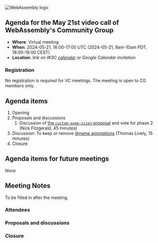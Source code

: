 ![WebAssembly logo](/images/WebAssembly.png)

## Agenda for the May 21st video call of WebAssembly's Community Group

- **Where**: Virtual meeting
- **When**: 2024-05-21, 16:00-17:00 UTC (2024-05-21, 9am-10am PDT, 18:00-19:00 CEST)
- **Location**: *link on W3C [calendar](https://www.w3.org/groups/cg/webassembly/calendar/) or Google Calendar invitation*

### Registration

No registration is required for VC meetings. The meeting is open to CG members only.

## Agenda items

1. Opening
1. Proposals and discussions
    1. Discussion of [the `custom-page-sizes` proposal](https://github.com/WebAssembly/custom-page-sizes) and vote for phase 2 (Nick Fitzgerald, 45 minutes)
  1. Discussion: To keep or remove [@name annotations](https://github.com/WebAssembly/annotations/issues/21) (Thomas Lively, 15 minutes)
1. Closure

## Agenda items for future meetings

*None*

## Meeting Notes

To be filled in after the meeting.

### Attendees

### Proposals and discussions

### Closure
